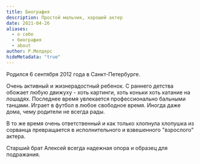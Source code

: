 ```yaml
---
title: Биография
description: Простой мальчик, хороший актер
date: 2021-04-26
aliases:
  - о себе
  - биография
  - about
author: Р.Мелдерс
hideMetadata: "true"
---
```

Родился 6 сентября 2012 года в Санкт-Петербурге.

Очень активный и жизнерадостный ребенок. С раннего детства обожает любую движуху - хоть картинги, хоть коньки хоть катание на лошадях.  Последнее время увлекается  профессионально бальными танцами.  Играет в футбол в любое свободное время. Иногда даже дома, чему родители не всегда рады. 

В то же время очень ответственный и как только хлопнула хлопушка из сорванца превращается в исполнительного и взвешенного "взрослого" актера.

Старший брат Алексей всегда надежная опора и образец для подражания.